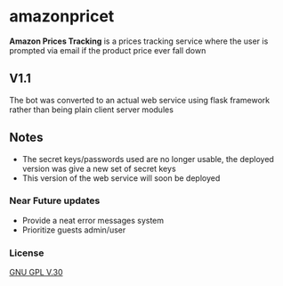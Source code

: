 # amazonpricet
__Amazon Prices Tracking__ is a prices tracking service where the user is prompted via email if the product price ever fall down
## V1.1
The bot was converted to an actual web service using flask framework rather than being plain client server modules
## Notes
- The secret keys/passwords used are no longer usable, the deployed version was give a new set of secret keys
- This version of the web service will soon be deployed
### Near Future updates
- Provide a neat error messages system
- Prioritize guests admin/user 
### License
[GNU GPL V.30](https://choosealicense.com/licenses/agpl-3.0//)
